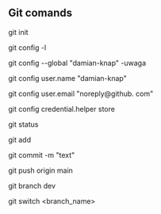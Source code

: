 ## Git comands 
 git init 

git config -l

git config --global "damian-knap" -uwaga

git config user.name "damian-knap"

git config user.email "noreply@github.
com"

git config credential.helper store

git status

git add 

git commit -m "text"

git push origin main

git branch dev 

git switch <branch_name>

